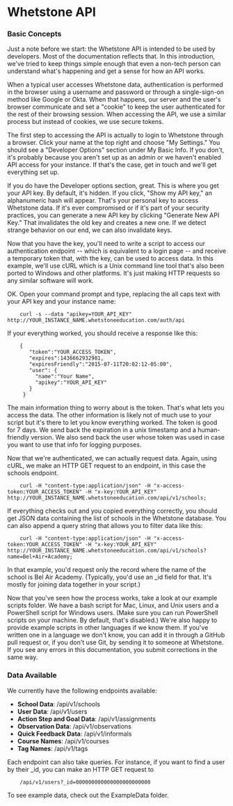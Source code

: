 # Whetstone API

### Basic Concepts 
Just a note before we start: the Whetstone API is intended to be used by developers. Most of the documentation reflects that. In this introduction, we've tried to keep things simple enough that even a non-tech person can understand what's happening and get a sense for how an API works. 

When a typical user accesses Whetstone data, authentication is performed in the browser using a username and password or through a single-sign-on method like Google or Okta.  When that happens, our server and the user's browser communicate and set a "cookie" to keep the user authenticated for the rest of their browsing session.  When accessing the API, we use a similar process but instead of cookies, we use secure tokens.  

The first step to accessing the API is actually to login to Whetstone through a browser.  Click your name at the top right and choose "My Settings."  You should see a "Developer Options" section under My Basic Info.  If you don't, it's probably because you aren't set up as an admin or we haven't enabled API access for your instance.  If that's the case, get in touch and we'll get everything set up.  

If you do have the Developer options section, great.  This is where you get your API key.  By default, it's hidden.  If you click, "Show my API key," an alphanumeric hash will appear.  That's your personal key to access Whetstone data.  If it's ever compromised or if it's part of your security practices, you can generate a new API key by clicking "Generate New API Key." That invalidates the old key and creates a new one.  If we detect strange behavior on our end, we can also invalidate keys. 

Now that you have the key, you'll need to write a script to access our authentication endpoint -- which is equivalent to a login page -- and receive a temporary token that, with the key, can be used to access data.  In this example, we'll use cURL which is a Unix command line tool that's also been ported to Windows and other platforms.  It's just making HTTP requests so any similar software will work.  

OK. Open your command prompt and type, replacing the all caps text with your API key and your instance name:

		curl -s --data "apikey=YOUR_API_KEY" http://YOUR_INSTANCE_NAME.whetstoneeducation.com/auth/api

If your everything worked, you should receive a response like this:

		{
		   "token":"YOUR_ACCESS_TOKEN",
		   "expires":1436662932981,
		   "expiresFriendly":"2015-07-11T20:02:12-05:00",
		   "user": {
		     "name":"Your Name",
		     "apikey":"YOUR_API_KEY"
		   }
		 }

The main information thing to worry about is the token. That's what lets you access the data.  The other information is likely not of much use to your script but it's there to let you know everything worked. The token is good for 7 days. We send back the expiration in a unix timestamp and a human-friendly version. We also send back the user whose token was used in case you want to use that info for logging purposes.

Now that we're authenticated, we can actually request data.  Again, using cURL, we make an HTTP GET request to an endpoint, in this case the schools endpoint.

		curl -H "content-type:application/json" -H "x-access-token:YOUR_ACCESS_TOKEN" -H "x-key:YOUR_API_KEY"  http://YOUR_INSTANCE_NAME.whetstoneeducation.com/api/v1/schools;

If everything checks out and you copied everything correctly, you should get JSON data containing the list of schools in the Whetstone database.  You can also append a query string that allows you to filter data like this:

		curl -H "content-type:application/json" -H "x-access-token:YOUR_ACCESS_TOKEN" -H "x-key:YOUR_API_KEY"  http://YOUR_INSTANCE_NAME.whetstoneeducation.com/api/v1/schools?name=Bel+Air+Academy;

In that example, you'd request only the record where the name of the school is Bel Air Academy.  (Typically, you'd use an _id field for that.  It's mostly for joining data together in your script.)

Now that you've seen how the process works, take a look at our example scripts folder. We have a bash script for Mac, Linux, and Unix users and a PowerShell script for Windows users.  (Make sure you can run PowerShell scripts on your machine. By default, that's disabled.)  We're also happy to provide example scripts in other languages if we know them. If you've written one in a language we don't know, you can add it in through a GitHub pull request or, if you don't use Git, by sending it to someone at Whetstone. If you see any errors in this documentation, you submit corrections in the same way.

### Data Available
We currently have the following endpoints available:

* **School Data**: /api/v1/schools
* **User Data**: /api/v1/users
* **Action Step and Goal Data**: /api/v1/assignments
* **Observation Data**: /api/v1/observations
* **Quick Feedback Data**: /api/v1/informals
* **Course Names**: /api/v1/courses
* **Tag Names**: /api/v1/tags

Each endpoint can also take queries.  For instance, if you want to find a user by their _id, you can make an HTTP GET request to 

		/api/v1/users?_id=000000000000000000000000

To see example data, check out the ExampleData folder. 
